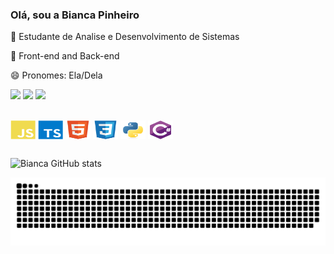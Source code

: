 ### Olá, sou a Bianca Pinheiro

🌱 Estudante de Analise e Desenvolvimento de Sistemas

🌿 Front-end and Back-end

😄 Pronomes: Ela/Dela


  <a href="https://instagram.com/bxpinheiro" target="_blank"><img src="https://img.shields.io/badge/-Instagram-%23E4405F?style=for-the-badge&logo=instagram&logoColor=white" target="_blank"></a>
  <a href = "mailto:contatobiancapinheiropassos15@gmail.com"><img src="https://img.shields.io/badge/-Gmail-%23333?style=for-the-badge&logo=gmail&logoColor=white" target="_"></a>
  <a href="https://www.linkedin.com/in/bianca-pinheiro-passos-b64221197" target="_blank"><img src="https://img.shields.io/badge/-LinkedIn-%230077B5?style=for-the-badge&logo=linkedin&logoColor=white" target="_blank"></a> 

<div style="display: inline_block"><br>
  <img align="center" alt="Rafa-Js" height="30" width="40" src="https://raw.githubusercontent.com/devicons/devicon/master/icons/javascript/javascript-plain.svg">
  <img align="center" alt="Rafa-Ts" height="30" width="40" src="https://raw.githubusercontent.com/devicons/devicon/master/icons/typescript/typescript-plain.svg">
  <img align="center" alt="Rafa-HTML" height="30" width="40" src="https://raw.githubusercontent.com/devicons/devicon/master/icons/html5/html5-original.svg">
  <img align="center" alt="Rafa-CSS" height="30" width="40" src="https://raw.githubusercontent.com/devicons/devicon/master/icons/css3/css3-original.svg">
  <img align="center" alt="Rafa-Python" height="30" width="40" src="https://raw.githubusercontent.com/devicons/devicon/master/icons/python/python-original.svg">
  <img align="center" alt="Rafa-Csharp" height="30" width="40" src="https://raw.githubusercontent.com/devicons/devicon/master/icons/csharp/csharp-original.svg">
</div>
  
  ##
  
  ![Bianca GitHub stats](https://github-readme-stats.vercel.app/api?username=biancapinheirx&show_icons=true&theme=radical)

![](https://github.com/Platane/snk/raw/output/github-contribution-grid-snake.svg)
